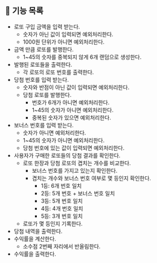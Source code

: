 ## 🔨 기능 목록

- 로또 구입 금액을 입력 받는다.
    - 숫자가 아닌 값이 입력되면 예외처리한다.
    - 1000원 단위가 아니면 예외처리한다.
- 금액 만큼 로또를 발행한다.
    - 1~45의 숫자를 중복되지 않게 6개 랜덤으로 생성한다.
- 발행된 로또들을 출력한다.
    - 각 로또의 로또 번호를 출력한다.
- 당첨 번호를 입력 받는다.
    - 숫자와 반점이 아닌 값이 입력되면 예외처리한다.
    - 당첨 로또를 발행한다.
        - 번호가 6개가 아니면 예외처리한다.
        - 1~45의 숫자가 아니면 예외처리한다.
        - 중복된 숫자가 있으면 예외처리한다.
- 보너스 번호를 입력 받는다.
    - 숫자가 아니면 예외처리한다.
    - 1~45의 숫자가 아니면 예외처리한다.
    - 당첨 번호에 있는 값이 입력되면 예외처리한다.
- 사용자가 구매한 로또들의 당첨 결과를 확인한다.
    - 로또 한장과 당첨 로또의 겹치는 개수를 비교한다.
        - 보너스 번호를 가지고 있는지 확인한다.
        - 겹치는 개수와 보너스 번호 여부로 몇 등인지 확인한다.
            - 1등: 6개 번호 일치 
            - 2등: 5개 번호 + 보너스 번호 일치
            - 3등: 5개 번호 일치 
            - 4등: 4개 번호 일치
            - 5등: 3개 번호 일치 
    - 로또가 몇 등인지 기록한다.     
- 당첨 내역을 출력한다.
- 수익률을 계산한다.
    - 소수점 2번째 자리에서 반올림한다.
- 수익률을 출력한다.